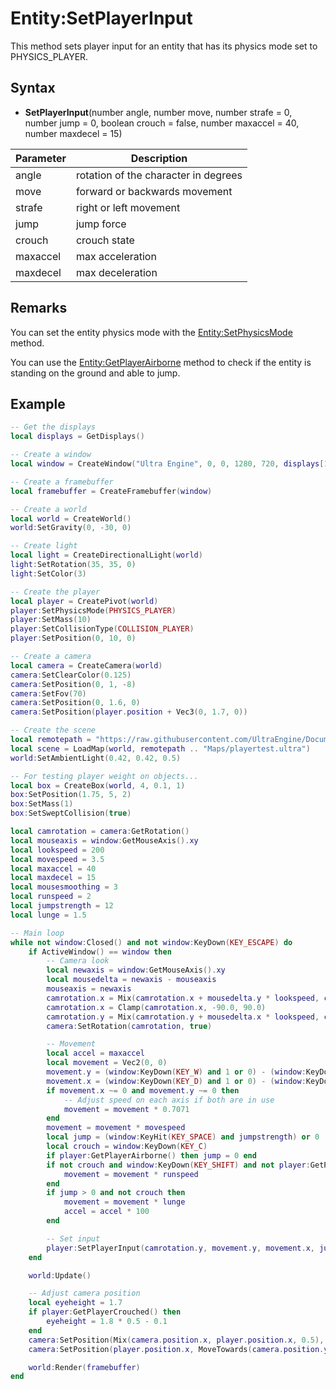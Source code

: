 # Entity:SetPlayerInput

This method sets player input for an entity that has its physics mode set to PHYSICS_PLAYER.

## Syntax

- **SetPlayerInput**(number angle, number move, number strafe = 0, number jump = 0, boolean crouch = false, number maxaccel = 40, number maxdecel = 15)

| Parameter | Description |
|---|---|
| angle | rotation of the character in degrees |
| move | forward or backwards movement |
| strafe | right or left movement |
| jump | jump force |
| crouch | crouch state |
| maxaccel | max acceleration |
| maxdecel | max deceleration |

## Remarks

You can set the entity physics mode with the [Entity:SetPhysicsMode](Entity_SetPhysicsMode.md) method.

You can use the [Entity:GetPlayerAirborne](Entity_GetPlayerAirborne.md) method to check if the entity is standing on the ground and able to jump.

## Example

```lua
-- Get the displays
local displays = GetDisplays()

-- Create a window
local window = CreateWindow("Ultra Engine", 0, 0, 1280, 720, displays[1], WINDOW_CENTER + WINDOW_TITLEBAR)

-- Create a framebuffer
local framebuffer = CreateFramebuffer(window)

-- Create a world
local world = CreateWorld()
world:SetGravity(0, -30, 0)

-- Create light
local light = CreateDirectionalLight(world)
light:SetRotation(35, 35, 0)
light:SetColor(3)

-- Create the player
local player = CreatePivot(world)
player:SetPhysicsMode(PHYSICS_PLAYER)
player:SetMass(10)
player:SetCollisionType(COLLISION_PLAYER)
player:SetPosition(0, 10, 0)

-- Create a camera
local camera = CreateCamera(world)
camera:SetClearColor(0.125)
camera:SetPosition(0, 1, -8)
camera:SetFov(70)
camera:SetPosition(0, 1.6, 0)
camera:SetPosition(player.position + Vec3(0, 1.7, 0))

-- Create the scene
local remotepath = "https://raw.githubusercontent.com/UltraEngine/Documentation/master/Assets/"
local scene = LoadMap(world, remotepath .. "Maps/playertest.ultra")
world:SetAmbientLight(0.42, 0.42, 0.5)

-- For testing player weight on objects...
local box = CreateBox(world, 4, 0.1, 1)
box:SetPosition(1.75, 5, 2)
box:SetMass(1)
box:SetSweptCollision(true)

local camrotation = camera:GetRotation()
local mouseaxis = window:GetMouseAxis().xy
local lookspeed = 200
local movespeed = 3.5
local maxaccel = 40
local maxdecel = 15
local mousesmoothing = 3
local runspeed = 2
local jumpstrength = 12
local lunge = 1.5

-- Main loop
while not window:Closed() and not window:KeyDown(KEY_ESCAPE) do
    if ActiveWindow() == window then
        -- Camera look
        local newaxis = window:GetMouseAxis().xy
        local mousedelta = newaxis - mouseaxis
        mouseaxis = newaxis
        camrotation.x = Mix(camrotation.x + mousedelta.y * lookspeed, camrotation.x, 1.0 / mousesmoothing)
        camrotation.x = Clamp(camrotation.x, -90.0, 90.0)
        camrotation.y = Mix(camrotation.y + mousedelta.x * lookspeed, camrotation.y, 1.0 / mousesmoothing)
        camera:SetRotation(camrotation, true)

        -- Movement
        local accel = maxaccel
        local movement = Vec2(0, 0)
        movement.y = (window:KeyDown(KEY_W) and 1 or 0) - (window:KeyDown(KEY_S) and 1 or 0)
        movement.x = (window:KeyDown(KEY_D) and 1 or 0) - (window:KeyDown(KEY_A) and 1 or 0)
        if movement.x ~= 0 and movement.y ~= 0 then
            -- Adjust speed on each axis if both are in use
            movement = movement * 0.7071
        end
        movement = movement * movespeed
        local jump = (window:KeyHit(KEY_SPACE) and jumpstrength) or 0
        local crouch = window:KeyDown(KEY_C)
        if player:GetPlayerAirborne() then jump = 0 end
        if not crouch and window:KeyDown(KEY_SHIFT) and not player:GetPlayerAirborne() then
            movement = movement * runspeed
        end
        if jump > 0 and not crouch then
            movement = movement * lunge
            accel = accel * 100
        end

        -- Set input
        player:SetPlayerInput(camrotation.y, movement.y, movement.x, jump, crouch, accel, maxdecel)
    end

    world:Update()

    -- Adjust camera position
    local eyeheight = 1.7
    if player:GetPlayerCrouched() then
        eyeheight = 1.8 * 0.5 - 0.1
    end
    camera:SetPosition(Mix(camera.position.x, player.position.x, 0.5), MoveTowards(camera.position.y, player.position.y + eyeheight, 0.1), Mix(camera.position.z, player.position.z, 0.5))
    camera:SetPosition(player.position.x, MoveTowards(camera.position.y, player.position.y + eyeheight, 0.1), camera.position.z)

    world:Render(framebuffer)
end
```
